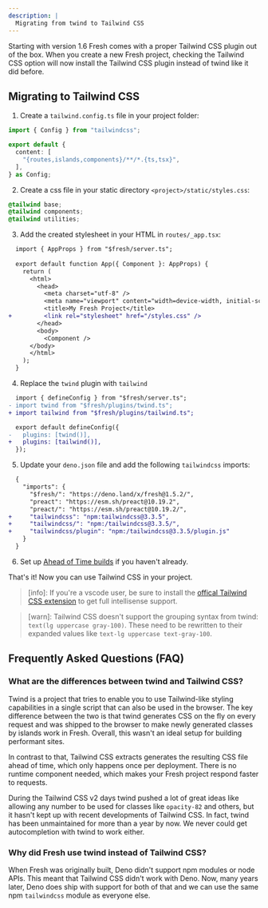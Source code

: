 ```yaml
---
description: |
  Migrating from twind to Tailwind CSS
---
```


Starting with version 1.6 Fresh comes with a proper Tailwind CSS plugin out of
the box. When you create a new Fresh project, checking the Tailwind CSS option
will now install the Tailwind CSS plugin instead of twind like it did before.

## Migrating to Tailwind CSS

1. Create a `tailwind.config.ts` file in your project folder:

```ts tailwind.config.ts
import { Config } from "tailwindcss";

export default {
  content: [
    "{routes,islands,components}/**/*.{ts,tsx}",
  ],
} as Config;
```

2. Create a css file in your static directory `<project>/static/styles.css`:

```css static/styles.css
@tailwind base;
@tailwind components;
@tailwind utilities;
```

3. Add the created stylesheet in your HTML in `routes/_app.tsx`:

```diff routes/_app.tsx
  import { AppProps } from "$fresh/server.ts";
  
  export default function App({ Component }: AppProps) {
    return (
      <html>
        <head>
          <meta charset="utf-8" />
          <meta name="viewport" content="width=device-width, initial-scale=1.0" />
          <title>My Fresh Project</title>
+         <link rel="stylesheet" href="/styles.css" />
        </head>
        <body>
          <Component />
      </body>
      </html>
    );
  }
```

4. Replace the `twind` plugin with `tailwind`

```diff fresh.config.ts
  import { defineConfig } from "$fresh/server.ts";
- import twind from "$fresh/plugins/twind.ts";
+ import tailwind from "$fresh/plugins/tailwind.ts";

  export default defineConfig({
-   plugins: [twind()],
+   plugins: [tailwind()],
  });
```

5. Update your `deno.json` file and add the following `tailwindcss` imports:

```diff deno.json
  {
    "imports": {
      "$fresh/": "https://deno.land/x/fresh@1.5.2/",
      "preact": "https://esm.sh/preact@10.19.2",
      "preact/": "https://esm.sh/preact@10.19.2/",
+     "tailwindcss": "npm:tailwindcss@3.3.5",
+     "tailwindcss/": "npm:/tailwindcss@3.3.5/",
+     "tailwindcss/plugin": "npm:/tailwindcss@3.3.5/plugin.js"
    }
  }
```

6. Set up
   [Ahead of Time builds](http://localhost:8000/docs/canary/concepts/ahead-of-time-builds)
   if you haven't already.

That's it! Now you can use Tailwind CSS in your project.

> [info]: If you're a vscode user, be sure to install the
> [offical Tailwind CSS extension](https://marketplace.visualstudio.com/items?itemName=bradlc.vscode-tailwindcss)
> to get full intellisense support.

> [warn]: Tailwind CSS doesn't support the grouping syntax from twind:
> `text(lg uppercase gray-100)`. These need to be rewritten to their expanded
> values like `text-lg uppercase text-gray-100`.

## Frequently Asked Questions (FAQ)

### What are the differences between twind and Tailwind CSS?

Twind is a project that tries to enable you to use Tailwind-like styling
capabilities in a single script that can also be used in the browser. The key
difference between the two is that twind generates CSS on the fly on every
request and was shipped to the browser to make newly generated classes by
islands work in Fresh. Overall, this wasn't an ideal setup for building
performant sites.

In contrast to that, Tailwind CSS extracts generates the resulting CSS file
ahead of time, which only happens once per deployment. There is no runtime
component needed, which makes your Fresh project respond faster to requests.

During the Tailwind CSS v2 days twind pushed a lot of great ideas like allowing
any number to be used for classes like `opacity-82` and others, but it hasn't
kept up with recent developments of Tailwind CSS. In fact, twind has been
unmaintained for more than a year by now. We never could get autocompletion with
twind to work either.

### Why did Fresh use twind instead of Tailwind CSS?

When Fresh was originally built, Deno didn't support npm modules or node APIs.
This meant that Tailwind CSS didn't work with Deno. Now, many years later, Deno
does ship with support for both of that and we can use the same npm
`tailwindcss` module as everyone else.
